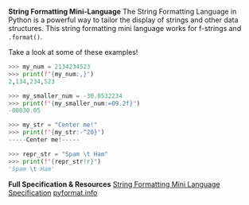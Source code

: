 **String Formatting Mini-Language**
The String Formatting Language in Python is a powerful way to tailor the display of strings and other data structures. This string formatting mini language works for f-strings and `.format()`.

Take a look at some of these examples!
```py
>>> my_num = 2134234523
>>> print(f"{my_num:,}")
2,134,234,523

>>> my_smaller_num = -30.0532234
>>> print(f"{my_smaller_num:=09.2f}")
-00030.05

>>> my_str = "Center me!"
>>> print(f"{my_str:-^20}")
-----Center me!-----

>>> repr_str = "Spam \t Ham"
>>> print(f"{repr_str!r}")
'Spam \t Ham'
```
**Full Specification & Resources**
[String Formatting Mini Language Specification](https://docs.python.org/3/library/string.html#format-specification-mini-language)
[pyformat.info](https://pyformat.info/)

